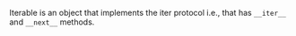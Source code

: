 Iterable is an object that implements the iter protocol i.e., that has `__iter__` and `__next__` methods.